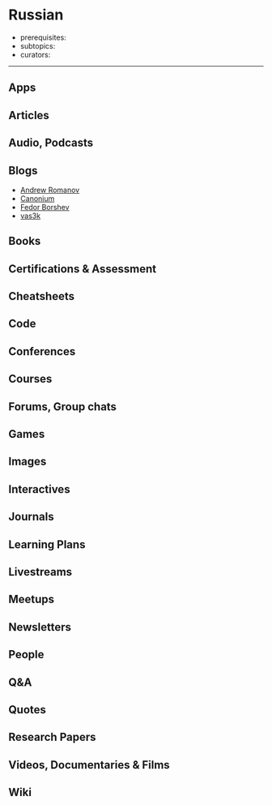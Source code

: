 # Russian

- prerequisites:
- subtopics:
- curators:

------

## Apps

## Articles

## Audio, Podcasts

## Blogs

- [Andrew Romanov](http://andrew-r.ru/notes/)
- [Canonium](https://canonium.com)
- [Fedor Borshev](https://borshev.com/)
- [vas3k](http://vas3k.ru/)

## Books

## Certifications & Assessment

## Cheatsheets

## Code

## Conferences

## Courses

## Forums, Group chats

## Games

## Images

## Interactives

## Journals

## Learning Plans

## Livestreams

## Meetups

## Newsletters

## People

## Q&A

## Quotes

## Research Papers

## Videos, Documentaries & Films

## Wiki
